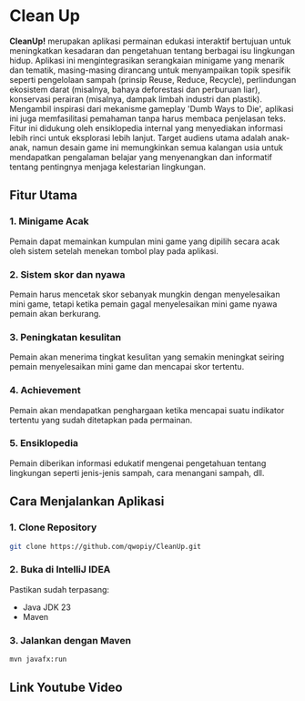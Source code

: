 # Clean Up
**CleanUp!** merupakan aplikasi permainan edukasi interaktif bertujuan untuk meningkatkan kesadaran dan pengetahuan tentang berbagai isu lingkungan hidup. Aplikasi ini mengintegrasikan serangkaian minigame yang menarik dan tematik, masing-masing dirancang untuk menyampaikan topik spesifik seperti pengelolaan sampah (prinsip Reuse, Reduce, Recycle), perlindungan ekosistem darat (misalnya, bahaya deforestasi dan perburuan liar), konservasi perairan (misalnya, dampak limbah industri dan plastik). Mengambil inspirasi dari mekanisme gameplay 'Dumb Ways to Die', aplikasi ini juga memfasilitasi pemahaman tanpa harus membaca penjelasan teks. Fitur ini didukung oleh ensiklopedia internal yang menyediakan informasi lebih rinci untuk eksplorasi lebih lanjut. Target audiens utama adalah anak-anak, namun desain game ini memungkinkan semua kalangan usia untuk mendapatkan pengalaman belajar yang menyenangkan dan informatif tentang pentingnya menjaga kelestarian lingkungan.

## Fitur Utama
### 1. Minigame Acak
Pemain dapat memainkan kumpulan mini game yang dipilih secara acak oleh sistem setelah menekan tombol play pada aplikasi.
### 2. Sistem skor dan nyawa
Pemain harus mencetak skor sebanyak mungkin dengan menyelesaikan mini game, tetapi ketika pemain gagal menyelesaikan mini game nyawa pemain akan berkurang.
### 3. Peningkatan kesulitan
Pemain akan menerima tingkat kesulitan yang semakin meningkat seiring pemain menyelesaikan mini game dan mencapai skor tertentu.
### 4. Achievement
Pemain akan mendapatkan penghargaan ketika mencapai suatu indikator tertentu yang sudah ditetapkan pada permainan.
### 5. Ensiklopedia
Pemain diberikan informasi edukatif mengenai pengetahuan tentang lingkungan seperti jenis-jenis sampah, cara menangani sampah, dll.

## Cara Menjalankan Aplikasi
### 1. Clone Repository
```bash
git clone https://github.com/qwopiy/CleanUp.git
```
### 2. Buka di IntelliJ IDEA
Pastikan sudah terpasang:
- Java JDK 23
- Maven
### 3. Jalankan dengan Maven
```bash
mvn javafx:run
```

## Link Youtube Video
